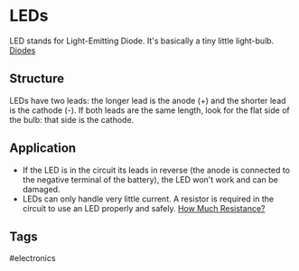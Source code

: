 # LEDs 

LED stands for Light-Emitting Diode. It's basically a tiny little light-bulb. [Diodes](../202305080356)

## Structure
LEDs have two leads: the longer lead is the anode (+) and the shorter lead is the cathode (-). If both leads are the same length, look for the flat side of the bulb: that side is the cathode.  

## Application
* If the LED is in the circuit its leads in reverse (the anode is connected to the negative terminal of the battery), the LED won't work and can be damaged.  
* LEDs can only handle very little current. A resistor is required in the circuit to use an LED properly and safely. [How Much Resistance?](../202305072106)

## Tags
#electronics
